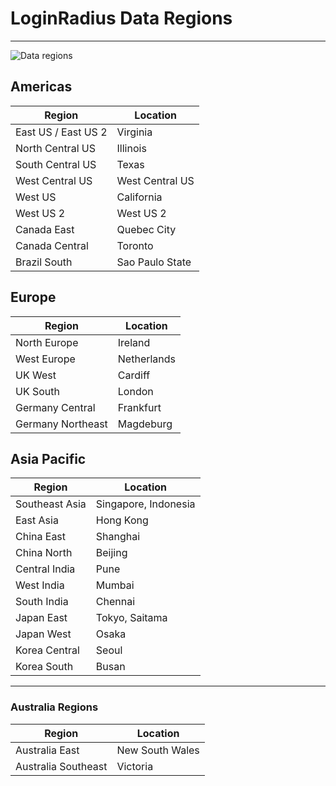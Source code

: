 # LoginRadius Data Regions
---

![Data regions](https://apidocs.lrcontent.com/images/regions_1194338828672086c30476b0.61483539.png "LoginRadius Data Regions")


## Americas   


| Region                | Location            |
|-----------------------|---------------------|
| East US / East US 2   | Virginia            |
| North Central US      | Illinois            |
| South Central US      | Texas               |
| West Central US       | West Central US     |
| West US               | California          |
| West US 2            | West US 2           |
| Canada East           | Quebec City         |
| Canada Central        | Toronto             |
| Brazil South          | Sao Paulo State     |

## Europe   


| Region              | Location      |
|---------------------|---------------|
| North Europe        | Ireland       |
| West Europe         | Netherlands   |
| UK West             | Cardiff       |
| UK South            | London        |
| Germany Central     | Frankfurt     |
| Germany Northeast    | Magdeburg     |

## Asia Pacific   

| Region           | Location                     |
|------------------|------------------------------|
| Southeast Asia    | Singapore, Indonesia         |
| East Asia         | Hong Kong                    |
| China East        | Shanghai                     |
| China North       | Beijing                      |
| Central India     | Pune                         |
| West India        | Mumbai                       |
| South India       | Chennai                      |
| Japan East        | Tokyo, Saitama              |
| Japan West        | Osaka                        |
| Korea Central     | Seoul                        |
| Korea South       | Busan                        |

---

### Australia Regions

| Region             | Location             |
|--------------------|----------------------|
| Australia East      | New South Wales      |
| Australia Southeast  | Victoria             |
